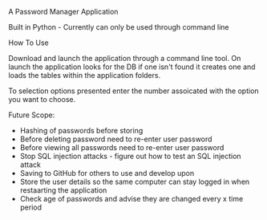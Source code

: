 A Password Manager Application

Built in Python - Currently can only be used through command line

How To Use

Download and launch the application through a command line tool. On launch the application looks for the DB
if one isn't found it creates one and loads the tables within the application folders.

To selection options presented enter the number assoicated with the option you want to choose.

Future Scope:

- Hashing of passwords before storing
- Before deleting password need to re-enter user password
- Before viewing all passwords need to re-enter user password
- Stop SQL injection attacks - figure out how to test an SQL injection attack
- Saving to GitHub for others to use and develop upon
- Store the user details so the same computer can stay logged in when restaarting the application
- Check age of passwords and advise they are changed every x time period
